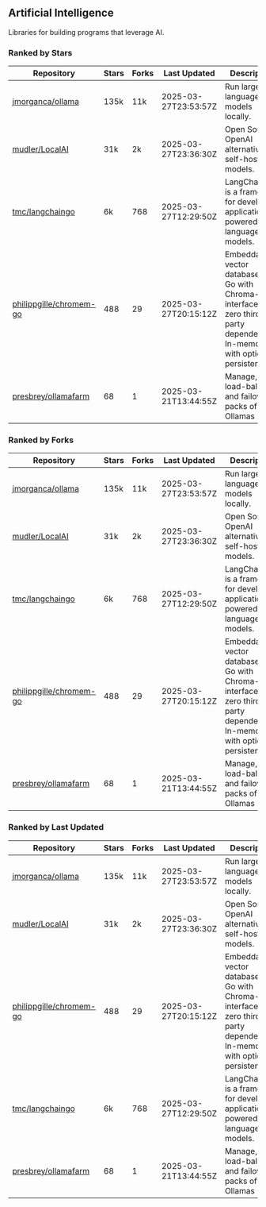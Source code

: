 ## Artificial Intelligence

Libraries for building programs that leverage AI.

### Ranked by Stars

| Repository | Stars | Forks | Last Updated | Description | 
|------------|-------|-------|--------------|-------------|
| [jmorganca/ollama](https://github.com/jmorganca/ollama) | 135k | 11k | 2025-03-27T23:53:57Z |  Run large language models locally. |
| [mudler/LocalAI](https://github.com/mudler/LocalAI) | 31k | 2k | 2025-03-27T23:36:30Z |  Open Source OpenAI alternative, self-host AI models. |
| [tmc/langchaingo](https://github.com/tmc/langchaingo) | 6k | 768 | 2025-03-27T12:29:50Z |  LangChainGo is a framework for developing applications powered by language models. |
| [philippgille/chromem-go](https://github.com/philippgille/chromem-go) | 488 | 29 | 2025-03-27T20:15:12Z |  Embeddable vector database for Go with Chroma-like interface and zero third-party dependencies. In-memory with optional persistence. |
| [presbrey/ollamafarm](https://github.com/presbrey/ollamafarm) | 68 | 1 | 2025-03-21T13:44:55Z |  Manage, load-balance, and failover packs of Ollamas |

### Ranked by Forks

| Repository | Stars | Forks | Last Updated | Description | 
|------------|-------|-------|--------------|-------------|
| [jmorganca/ollama](https://github.com/jmorganca/ollama) | 135k | 11k | 2025-03-27T23:53:57Z |  Run large language models locally. |
| [mudler/LocalAI](https://github.com/mudler/LocalAI) | 31k | 2k | 2025-03-27T23:36:30Z |  Open Source OpenAI alternative, self-host AI models. |
| [tmc/langchaingo](https://github.com/tmc/langchaingo) | 6k | 768 | 2025-03-27T12:29:50Z |  LangChainGo is a framework for developing applications powered by language models. |
| [philippgille/chromem-go](https://github.com/philippgille/chromem-go) | 488 | 29 | 2025-03-27T20:15:12Z |  Embeddable vector database for Go with Chroma-like interface and zero third-party dependencies. In-memory with optional persistence. |
| [presbrey/ollamafarm](https://github.com/presbrey/ollamafarm) | 68 | 1 | 2025-03-21T13:44:55Z |  Manage, load-balance, and failover packs of Ollamas |

### Ranked by Last Updated

| Repository | Stars | Forks | Last Updated | Description | 
|------------|-------|-------|--------------|-------------|
| [jmorganca/ollama](https://github.com/jmorganca/ollama) | 135k | 11k | 2025-03-27T23:53:57Z |  Run large language models locally. |
| [mudler/LocalAI](https://github.com/mudler/LocalAI) | 31k | 2k | 2025-03-27T23:36:30Z |  Open Source OpenAI alternative, self-host AI models. |
| [philippgille/chromem-go](https://github.com/philippgille/chromem-go) | 488 | 29 | 2025-03-27T20:15:12Z |  Embeddable vector database for Go with Chroma-like interface and zero third-party dependencies. In-memory with optional persistence. |
| [tmc/langchaingo](https://github.com/tmc/langchaingo) | 6k | 768 | 2025-03-27T12:29:50Z |  LangChainGo is a framework for developing applications powered by language models. |
| [presbrey/ollamafarm](https://github.com/presbrey/ollamafarm) | 68 | 1 | 2025-03-21T13:44:55Z |  Manage, load-balance, and failover packs of Ollamas |


